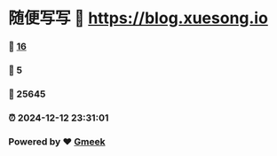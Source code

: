 # 随便写写 :link: https://blog.xuesong.io 
### :page_facing_up: [16](https://blog.xuesong.io/tag.html) 
### :speech_balloon: 5 
### :hibiscus: 25645 
### :alarm_clock: 2024-12-12 23:31:01 
### Powered by :heart: [Gmeek](https://github.com/Meekdai/Gmeek)
